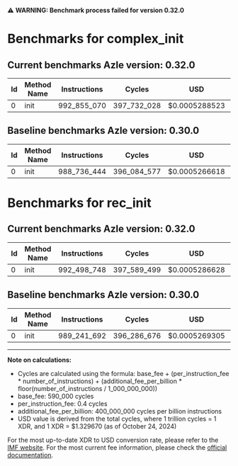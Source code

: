 ⚠️ **WARNING: Benchmark process failed for version 0.32.0**

# Benchmarks for complex_init

## Current benchmarks Azle version: 0.32.0

| Id  | Method Name | Instructions | Cycles      | USD           | USD/Million Calls | Change                              |
| --- | ----------- | ------------ | ----------- | ------------- | ----------------- | ----------------------------------- |
| 0   | init        | 992_855_070  | 397_732_028 | $0.0005288523 | $528.85           | <font color="red">+4_118_626</font> |

## Baseline benchmarks Azle version: 0.30.0

| Id  | Method Name | Instructions | Cycles      | USD           | USD/Million Calls |
| --- | ----------- | ------------ | ----------- | ------------- | ----------------- |
| 0   | init        | 988_736_444  | 396_084_577 | $0.0005266618 | $526.66           |

# Benchmarks for rec_init

## Current benchmarks Azle version: 0.32.0

| Id  | Method Name | Instructions | Cycles      | USD           | USD/Million Calls | Change                              |
| --- | ----------- | ------------ | ----------- | ------------- | ----------------- | ----------------------------------- |
| 0   | init        | 992_498_748  | 397_589_499 | $0.0005286628 | $528.66           | <font color="red">+3_257_056</font> |

## Baseline benchmarks Azle version: 0.30.0

| Id  | Method Name | Instructions | Cycles      | USD           | USD/Million Calls |
| --- | ----------- | ------------ | ----------- | ------------- | ----------------- |
| 0   | init        | 989_241_692  | 396_286_676 | $0.0005269305 | $526.93           |

---

**Note on calculations:**

- Cycles are calculated using the formula: base_fee + (per_instruction_fee \* number_of_instructions) + (additional_fee_per_billion \* floor(number_of_instructions / 1_000_000_000))
- base_fee: 590_000 cycles
- per_instruction_fee: 0.4 cycles
- additional_fee_per_billion: 400_000_000 cycles per billion instructions
- USD value is derived from the total cycles, where 1 trillion cycles = 1 XDR, and 1 XDR = $1.329670 (as of October 24, 2024)

For the most up-to-date XDR to USD conversion rate, please refer to the [IMF website](https://www.imf.org/external/np/fin/data/rms_sdrv.aspx).
For the most current fee information, please check the [official documentation](https://internetcomputer.org/docs/current/developer-docs/gas-cost#execution).

